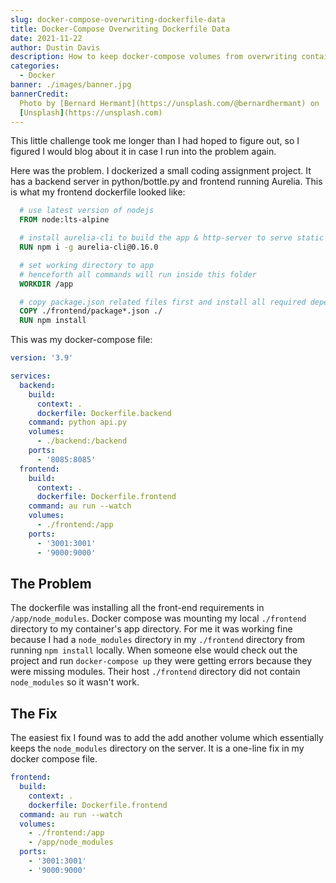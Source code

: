 ```yaml
---
slug: docker-compose-overwriting-dockerfile-data
title: Docker-Compose Overwriting Dockerfile Data
date: 2021-11-22
author: Dustin Davis
description: How to keep docker-compose volumes from overwriting container data.
categories:
  - Docker
banner: ./images/banner.jpg
bannerCredit:
  Photo by [Bernard Hermant](https://unsplash.com/@bernardhermant) on
  [Unsplash](https://unsplash.com)
---
```


This little challenge took me longer than I had hoped to figure out, so I
figured I would blog about it in case I run into the problem again.

Here was the problem. I dockerized a small coding assignment project. It has a
backend server in python/bottle.py and frontend running Aurelia. This is what my
frontend dockerfile looked like:

```dockerfile
  # use latest version of nodejs
  FROM node:lts-alpine

  # install aurelia-cli to build the app & http-server to serve static contents
  RUN npm i -g aurelia-cli@0.16.0

  # set working directory to app
  # henceforth all commands will run inside this folder
  WORKDIR /app

  # copy package.json related files first and install all required dependencies
  COPY ./frontend/package*.json ./
  RUN npm install
```

This was my docker-compose file:

```yaml
version: '3.9'

services:
  backend:
    build:
      context: .
      dockerfile: Dockerfile.backend
    command: python api.py
    volumes:
      - ./backend:/backend
    ports:
      - '8085:8085'
  frontend:
    build:
      context: .
      dockerfile: Dockerfile.frontend
    command: au run --watch
    volumes:
      - ./frontend:/app
    ports:
      - '3001:3001'
      - '9000:9000'
```

## The Problem

The dockerfile was installing all the front-end requirements in
`/app/node_modules`. Docker compose was mounting my local `./frontend` directory
to my container's app directory. For me it was working fine because I had a
`node_modules` directory in my `./frontend` directory from running `npm install`
locally. When someone else would check out the project and run
`docker-compose up` they were getting errors because they were missing modules.
Their host `./frontend` directory did not contain `node_modules` so it wasn't
work.

## The Fix

The easiest fix I found was to add the add another volume which essentially
keeps the `node_modules` directory on the server. It is a one-line fix in my
docker compose file.

```yaml
frontend:
  build:
    context: .
    dockerfile: Dockerfile.frontend
  command: au run --watch
  volumes:
    - ./frontend:/app
    - /app/node_modules
  ports:
    - '3001:3001'
    - '9000:9000'
```
